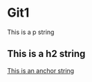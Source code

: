 # Git1

This is a p string

## This is a h2 string

[This is an anchor string](www.techeducators.co.uk)
